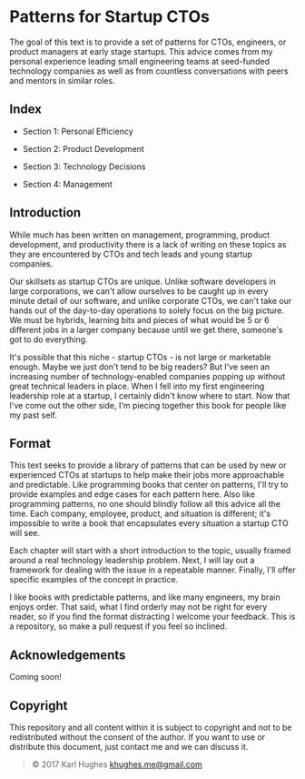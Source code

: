 # Patterns for Startup CTOs

The goal of this text is to provide a set of patterns for CTOs, engineers, or product managers at early stage startups. This advice comes from my personal experience leading small engineering teams at seed-funded technology companies as well as from countless conversations with peers and mentors in similar roles.


## Index

- Section 1: Personal Efficiency

- Section 2: Product Development

- Section 3: Technology Decisions

- Section 4: Management


## Introduction

While much has been written on management, programming, product development, and productivity there is a lack of writing on these topics as they are encountered by CTOs and tech leads and young startup companies.

Our skillsets as startup CTOs are unique. Unlike software developers in large corporations, we can't allow ourselves to be caught up in every minute detail of our software, and unlike corporate CTOs, we can't take our hands out of the day-to-day operations to solely focus on the big picture. We must be hybrids, learning bits and pieces of what would be 5 or 6 different jobs in a larger company because until we get there, someone's got to do everything.

It's possible that this niche - startup CTOs - is not large or marketable enough. Maybe we just don't tend to be big readers? But I've seen an increasing number of technology-enabled companies popping up without great technical leaders in place. When I fell into my first engineering leadership role at a startup, I certainly didn't know where to start. Now that I've come out the other side, I'm piecing together this book for people like my past self.

## Format

This text seeks to provide a library of patterns that can be used by new or experienced CTOs at startups to help make their jobs more approachable and predictable. Like programming books that center on patterns, I'll try to provide examples and edge cases for each pattern here. Also like programming patterns, no one should blindly follow all this advice all the time. Each company, employee, product, and situation is different; it's impossible to write a book that encapsulates every situation a startup CTO will see.

Each chapter will start with a short introduction to the topic, usually framed around a real technology leadership problem. Next, I will lay out a framework for dealing with the issue in a repeatable manner. Finally, I'll offer specific examples of the concept in practice.

I like books with predictable patterns, and like many engineers, my brain enjoys order. That said, what I find orderly may not be right for every reader, so if you find the format distracting I welcome your feedback. This is a repository, so make a pull request if you feel so inclined.

## Acknowledgements

Coming soon!

## Copyright

This repository and all content within it is subject to copyright and not to be redistributed without the consent of the author. If you want to use or distribute this document, just contact me and we can discuss it.

> © 2017 Karl Hughes <khughes.me@gmail.com>
